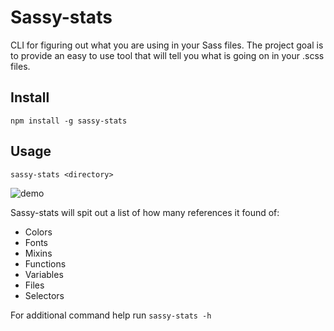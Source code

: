 # Sassy-stats

CLI for figuring out what you are using in your Sass files.
The project goal is to provide an easy to use tool that will tell you what is going on in your .scss files.

## Install
`npm install -g sassy-stats`

## Usage
`sassy-stats <directory>`

![demo](console.gif)

Sassy-stats will spit out a list of how many references it found of:
* Colors
* Fonts
* Mixins
* Functions
* Variables
* Files
* Selectors

For additional command help run `sassy-stats -h`
